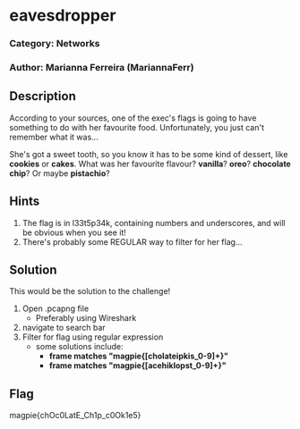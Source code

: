 # eavesdropper
### Category: Networks
### Author: Marianna Ferreira (MariannaFerr)

## Description
According to your sources, one of the exec's flags is going to have something to do with her favourite food. Unfortunately, you just can't remember what it was...

She's got a sweet tooth, so you know it has to be some kind of dessert, like **cookies** or **cakes**. What was her favourite flavour? **vanilla**? **oreo**? **chocolate chip**? Or maybe **pistachio**? 

## Hints
1. The flag is in l33t5p34k, containing numbers and underscores, and will be obvious when you see it!
2. There's probably some REGULAR way to filter for her flag...

## Solution
This would be the solution to the challenge!

1. Open .pcapng file
    * Preferably using Wireshark
2. navigate to search bar
3. Filter for flag using regular expression
    * some solutions include:
        * **frame matches "magpie{[cholateipkis_0-9]+}"**
        * **frame matches "magpie{[acehiklopst_0-9]+}"**

## Flag
magpie{chOc0LatE_Ch1p_c0Ok1e5}